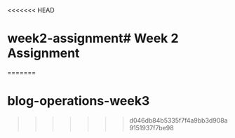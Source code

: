 <<<<<<< HEAD
# week2-assignment# Week 2 Assignment
=======
# blog-operations-week3
>>>>>>> d046db84b5335f7f4a9bb3d908a9151937f7be98
